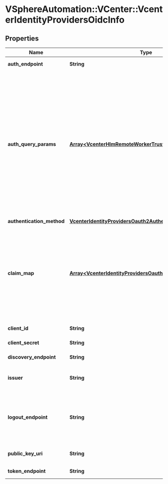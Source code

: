 # VSphereAutomation::VCenter::VcenterIdentityProvidersOidcInfo

## Properties
Name | Type | Description | Notes
------------ | ------------- | ------------- | -------------
**auth_endpoint** | **String** | Authentication/authorization endpoint of the provider | 
**auth_query_params** | [**Array&lt;VcenterHlmRemoteWorkerTrustCreateSpecGroupMap&gt;**](VcenterHlmRemoteWorkerTrustCreateSpecGroupMap.md) | &lt;p&gt;key/value pairs that are to be appended to the authEndpoint request.&lt;/p&gt; &lt;p&gt;How to append to authEndpoint request:&lt;/p&gt; If the map is not empty, a \&quot;?\&quot; is added to the endpoint URL, and combination of each k and each string in the v is added with an \&quot;&amp;\&quot; delimiter. Details:&lt;ul&gt; &lt;li&gt;If the value contains only one string, then the key is added with \&quot;k&#x3D;v\&quot;.&lt;/li&gt; &lt;li&gt;If the value is an empty list, then the key is added without a \&quot;&#x3D;v\&quot;.&lt;/li&gt; &lt;li&gt;If the value contains multiple strings, then the key is repeated in the query-string for each string in the value.&lt;/li&gt;&lt;/ul&gt; | 
**authentication_method** | [**VcenterIdentityProvidersOauth2AuthenticationMethod**](VcenterIdentityProvidersOauth2AuthenticationMethod.md) |  | 
**claim_map** | [**Array&lt;VcenterIdentityProvidersOauth2CreateSpecClaimMap&gt;**](VcenterIdentityProvidersOauth2CreateSpecClaimMap.md) | The map used to transform an OAuth2 claim to a corresponding claim that vCenter Server understands. Currently only the key \&quot;perms\&quot; is supported. The key \&quot;perms\&quot; is used for mapping the \&quot;perms\&quot; claim of incoming JWT. The value is another map with an external group as the key and a vCenter Server group as value. | 
**client_id** | **String** | Client identifier to connect to the provider | 
**client_secret** | **String** | The secret shared between the client and the provider | 
**discovery_endpoint** | **String** | Endpoint to retrieve the provider metadata | 
**issuer** | **String** | The identity provider namespace. It is used to validate the issuer in the acquired OAuth2 token | 
**logout_endpoint** | **String** | The endpoint to use for terminating the user&#39;s session at the identity provider. This value is automatically derived from the metadata information provided by the OIDC discovery endpoint. | [optional] 
**public_key_uri** | **String** | Endpoint to retrieve the provider public key for validation | 
**token_endpoint** | **String** | Token endpoint of the provider | 


